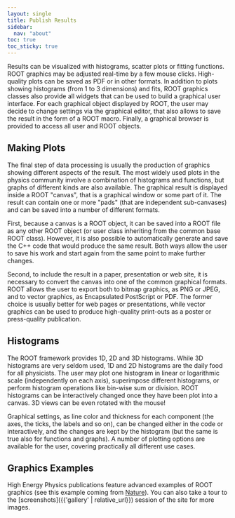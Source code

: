 ```yaml
---
layout: single
title: Publish Results
sidebar:
  nav: "about"
toc: true
toc_sticky: true
---
```


Results can be visualized with histograms, scatter plots or fitting functions. ROOT
graphics may be adjusted real-time by a few mouse clicks.  High-quality plots can be
saved as PDF or in other formats.  In addition to plots showing histograms (from 1 to 3
dimensions) and fits, ROOT graphics classes also provide all widgets that can be used
to build a graphical user interface. For each graphical object displayed by ROOT, the
user may decide to change settings via the graphical editor, that also allows to save
the result in the form of a ROOT macro. Finally, a graphical browser is provided to
access all user and ROOT objects.

## Making Plots
The final step of data processing is usually the production of graphics showing different
aspects of the result.  The most widely used plots in the physics community involve a
combination of histograms and functions, but graphs of different kinds are also
available.  The graphical result is displayed inside a ROOT "canvas", that is a graphical
window or some part of it.  The result can contain one or more "pads" (that are
independent sub-canvases) and can be saved into a number of different formats.

First, because a canvas is a ROOT object, it can be saved into a ROOT file as any other
ROOT object (or user class inheriting from the common base ROOT class).  However, it is
also possible to automatically generate and save the C++ code that would produce the
same result.  Both ways allow the user to save his work and start again from the same
point to make further changes.

Second, to include the result in a paper, presentation or web site, it is necessary to
convert the canvas into one of the common graphical formats.  ROOT allows the user to
export both to bitmap graphics, as PNG or JPEG, and to vector graphics, as Encapsulated
PostScript or PDF.  The former choice is usually better for web pages or presentations,
while vector graphics can be used to produce high-quality print-outs as a poster or
press-quality publication.

## Histograms
The ROOT framework provides 1D, 2D and 3D histograms. While 3D histograms are very
seldom used, 1D and 2D histograms are the daily food for all physicists.  The user
may plot one histogram in linear or logarithmic scale (independently on each axis),
superimpose different histograms, or perform histogram operations like bin-wise sum or
division.  ROOT histograms can be interactively changed once they have been plot into a
canvas.  3D views can be even rotated with the mouse!

Graphical settings, as line color and thickness for each component (the axes, the ticks,
the labels and so on), can be changed either in the code or interactively, and the
changes are kept by the histogram (but the same is true also for functions and graphs).
A number of plotting options are available for the user, covering practically all
different use cases.

## Graphics Examples
High Energy Physics publications feature advanced examples of ROOT graphics (see this
example coming from
[Nature](http://www.nature.com/nature/journal/v522/n7554/fig_tab/nature14474_F2.html)).
You can also take a tour to the [screenshots]({{'gallery' | relative_url}}) session of the site for more
images.
